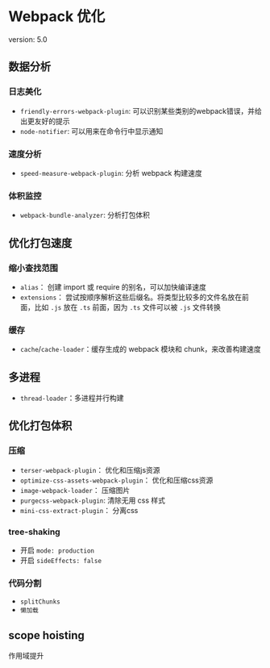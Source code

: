 # Webpack 优化

version: 5.0

## 数据分析

### 日志美化

* `friendly-errors-webpack-plugin`: 可以识别某些类别的webpack错误，并给出更友好的提示
* `node-notifier`: 可以用来在命令行中显示通知

### 速度分析

* `speed-measure-webpack-plugin`: 分析 webpack 构建速度

### 体积监控

* `webpack-bundle-analyzer`: 分析打包体积

## 优化打包速度

### 缩小查找范围

* `alias`： 创建 import 或 require 的别名，可以加快编译速度
* `extensions`： 尝试按顺序解析这些后缀名。将类型比较多的文件名放在前面，比如 `.js` 放在 `.ts` 前面，因为 `.ts` 文件可以被 `.js` 文件转换

### 缓存

* `cache`/`cache-loader`：缓存生成的 webpack 模块和 chunk，来改善构建速度

## 多进程

* `thread-loader`：多进程并行构建

## 优化打包体积

### 压缩

* `terser-webpack-plugin`： 优化和压缩js资源
* `optimize-css-assets-webpack-plugin`： 优化和压缩css资源
* `image-webpack-loader`： 压缩图片
* `purgecss-webpack-plugin`: 清除无用 css 样式
* `mini-css-extract-plugin`： 分离css

### tree-shaking

* 开启 `mode: production`
* 开启 `sideEffects: false`

### 代码分割

* `splitChunks`
* `懒加载`

## scope hoisting

作用域提升